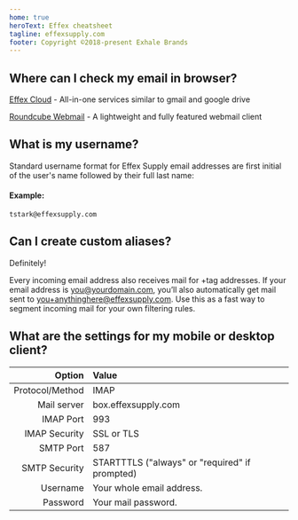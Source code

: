 ```yaml
---
home: true
heroText: Effex cheatsheet
tagline: effexsupply.com
footer: Copyright ©2018-present Exhale Brands
---
```

## Where can I check my email in browser?


[Effex Cloud](https://box.effexsupply.com/cloud/) - All-in-one services similar to gmail and google drive

[Roundcube Webmail](https://box.effexsupply.com/mail) - A lightweight and fully featured webmail client

## What is my username?
Standard username format for Effex Supply email addresses are first initial of the user's name followed by their full last name:

#### Example:
```
tstark@effexsupply.com
```

## Can I create custom aliases?
Definitely! 

Every incoming email address also receives mail for +tag addresses. If your email address is you@yourdomain.com, you’ll also automatically get mail sent to you+anythinghere@effexsupply.com. Use this as a fast way to segment incoming mail for your own filtering rules.

## What are the settings for my mobile or desktop client?
| Option        | Value           
| -------------: |:-------------
| Protocol/Method | IMAP
| Mail server | box.effexsupply.com
| IMAP Port | 993
| IMAP Security | SSL or TLS
| SMTP Port | 587
| SMTP Security | STARTTTLS ("always" or "required" if prompted)  
| Username | Your whole email address.
| Password | Your mail password.

